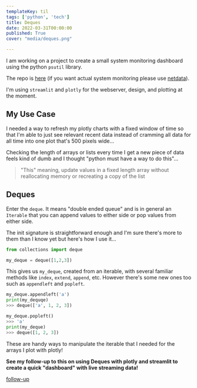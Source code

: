 ```yaml
---
templateKey: til
tags: ['python', 'tech']
title: Deques
date: 2022-03-31T00:00:00
published: True
cover: "media/deques.png"

---
```


I am working on a project to create a small system monitoring dashboard using the python `psutil` library.

The repo is [here](https://github.com/nicpayne713/not-netdata) (if you want actual system monitoring please use [netdata](https://www.netdata.cloud/)).

I'm using `streamlit` and `plotly` for the webserver, design, and plotting at the moment.

## My Use Case

I needed a way to refresh my plotly charts with a fixed window of time so that I'm able to just see relevant recent data instead of cramming all data for all time into one plot that's 500 pixels wide...

Checking the length of arrays or lists every time I get a new piece of data feels kind of dumb and I thought "python must have a way to do this"...

> "This" meaning, update values in a fixed length array without reallocating memory or recreating a copy of the list

## Deques

Enter the `deque`. 
It means "double ended queue" and is in general an `Iterable` that you can append values to either side or pop values from either side.

The init signature is straightforward enough and I'm sure there's more to them than I know yet but here's how I use it...

```python
from collections import deque

my_deque = deque([1,2,3])
```

This gives us `my_deque`, created from an iterable, with several familiar methods like `index`, `extend`, `append`, etc.
However there's some new ones too such as `appendleft` and `popleft`.

```python
my_deque.appendleft('a')
print(my_dequqe)
>>> deque(['a', 1, 2, 3])

my_deque.popleft()
>>> 'a'
print(my_deque)
>>> deque([1, 2, 3])
```

These are handy ways to manipulate the iterable that I needed for the arrays I plot with plotly!


__See my follow-up to this on using Deques with plotly and streamlit to create a quick "dashboard" with live streaming data!__

[follow-up](/plotly-and-streamlit)
